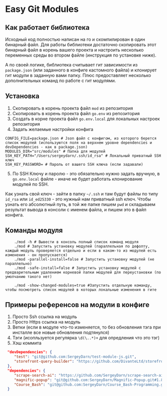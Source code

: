 # Easy Git Modules

## Как работает библиотека

Исходный код полностью написан на го и скомпилирован в один бинарный файл. Для работы библиотеки достаточно скопировать этот бинарный файл в корень вашего проекта и настроить несколько переменных среды во втором файле (инструкция по установке ниже).

А по своей логике, библиотека считывает гит зависимости из `package.json` (или заданного в конфиге кастомного файла) и клонирует гит модули в заданную вами папку. Плюс предоставляет несколько дополнительных команд по работе с гит модулями.

## Установка

1. Скопировать в корень проекта файл `mod` из репозитория
2. Скопировать в корень проекта файл `go.env` из репозитория
3. Cоздать в корне проекта файл `go.env.local` для локальных настроек репозитория
4. Задать желаемые настройки конфига
```.env 
CONFIG_FILE=package.json # Json файл с конфигом, из которого берется список модулей (используются поля на верхнем уровне dependencies и devDependencies - как в package.json)
MODULES_DIR="src/modules" # Папка для модулей
SSH_KEY_PATH="/Users/sergeydarn/.ssh/id_rsa" # Локальный приватный SSH ключ
SSH_KEY_PASSWORD= # Пароль от вашего SSH ключа (если задавали)
```
5. По SSH Ключу и паролю - это обязательно нужно задать вручную, в `go.env.local` файле - иначе не будет работать клонирование модулей по SSH.

Как узнать свой ключ - зайти в папку `~/.ssh` и там будут файлы по типу `id_rsa` или `id_ed25330` - это нужный нам приватный ssh ключ. Чтобы узнать его абсолютный путь, в той же папке пишем `pwd` и складываем результат вывода в консоли с именем файла, и пишем это в файл конфига.

## Команды модуля
```shell
    ./mod -h # Вывести в консоль полный список команд модуля
    ./mod # Запустить установку модулей (параллельная по дефолту, каждый модуль проверяется отдельно и если в каком-то из модулей есть изменения - он пропускается)
    ./mod -parallel-install=false # Запустить установку модулей (не параллельно)
    ./mod -safe-install=false # Запустить установку модулей с предварительным удалением корневой папки модулей для переустановки (по умолчанию такого нет)

    ./mod -show-changed-modules=true #Запустить отдельную команду, чтобы посмотреть список модулей в которых локальные изменения в гите
```

## Примеры референсов на модули в конфиге

1. Просто Ssh ссылка на модуль 
2. Просто Https ссылка на модуль
3. Ветки (если в модуле что-то изменяется, то без обновления тэга при инсталле все новые обновления подтянулся)
4. Тэги (исопльзуется регулярка `\d(\..*)+` для опредления что это тэг)
5. Хэш коммита

```json
 "devDependencies": {
    "test": "git@github.com:SergeyDarn/test-module-js.git",
    "storefront-query-builder": "https://github.com/DivanteLtd/storefront-query-builder.git",
 },
 "dependencies": {
    "scrape-search-ai": "https://github.com/SergeyDarn/scrape-search-ai#dev",
    "magnific-popup": "git@github.com:SergeyDarn/Magnific-Popup.git#1.8.0",
    "Course_Bash": "git@github.com:SergeyDarn/Course_Bash-Programming.git#3a7a19020151b45a29896c9142723efe5b11a061",
 }
```
